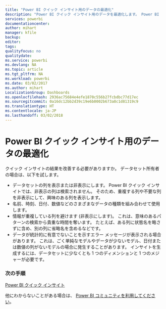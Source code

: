 ```yaml
---
title: "Power BI クイック インサイト用のデータの最適化"
description: "Power BI クイック インサイト用のデータを最適化します。 Power BI でデータの詳細情報を見つけられない場合、実行できることを説明しています。"
services: powerbi
documentationcenter: 
author: mihart
manager: kfile
backup: 
editor: 
tags: 
qualityfocus: no
qualitydate: 
ms.service: powerbi
ms.devlang: NA
ms.topic: article
ms.tgt_pltfrm: NA
ms.workload: powerbi
ms.date: 03/02/2017
ms.author: mihart
LocalizationGroup: Dashboards
ms.openlocfilehash: 2936ac75684e4efe1870c556b27fcbdbc77d17ec
ms.sourcegitcommit: 0a16dc12bb2d39c19e6b0002b673a8c1d81319c9
ms.translationtype: HT
ms.contentlocale: ja-JP
ms.lasthandoff: 03/02/2018
---
```

# <a name="optimize-your-data-for-power-bi-quick-insights"></a>Power BI クイック インサイト用のデータの最適化
クイック インサイトの結果を改善する必要がありますか。  データセット所有者の場合は、以下を試します。

* データセットの列を表示または非表示にします。 Power BI クイック インサイトでは、非表示の列は検索されません。  そのため、重複する列や不要な列を非表示にして、興味のある列を表示します。
* 名前、時刻、日付、数値などのさまざまなデータの種類を組み合わせて使用します。
* 情報が重複している列を避けます (非表示にします)。  これは、意味のあるパターンの検索から貴重な時間を奪います。  たとえば、ある列に状態名を略さずに含め、別の列に省略名を含めるなどです。
* データが統計的に有意でないことを示すエラー メッセージが表示される場合があります。  これは、ごく単純なモデルやデータが少ないモデル、日付または数値の列がないモデルの場合に発生することがあります。 インサイトを生成するには、データセットに少なくとも 1 つのディメンションと 1 つのメジャーが必要です。

### <a name="next-steps"></a>次の手順
[Power BI クイック インサイト](service-insights.md)

他にわからないことがある場合は、 [Power BI コミュニティを利用してください](http://community.powerbi.com/)。

